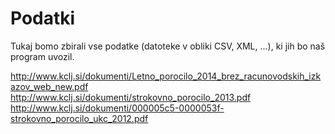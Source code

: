 # Podatki

Tukaj bomo zbirali vse podatke (datoteke v obliki CSV, XML, ...), ki jih bo naš
program uvozil.

http://www.kclj.si/dokumenti/Letno_porocilo_2014_brez_racunovodskih_izkazov_web_new.pdf
http://www.kclj.si/dokumenti/strokovno_porocilo_2013.pdf
http://www.kclj.si/dokumenti/000005c5-0000053f-strokovno_porocilo_ukc_2012.pdf
